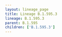 ```yaml
---
layout: lineage_page
title: Lineage B.1.595.3
lineage: B.1.595.3
parent: B.1.595
children: ['B.1.595.3']
---
```

